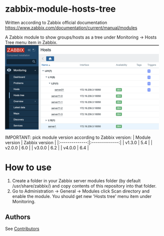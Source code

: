 # zabbix-module-hosts-tree
Written according to Zabbix official documentation [<https://www.zabbix.com/documentation/current/manual/modules>](https://www.zabbix.com/documentation/current/en/devel/modules/file_structure)

A Zabbix module to show groups/hosts as a tree under Monitoring -> Hosts Tree menu item in Zabbix.
![screenshot](screenshots/zabbix-module-hosts-tree-1.png)

IMPORTANT: pick module version according to Zabbix version:
| Module version | Zabbix version |
|:--------------:|:--------------:|
|     v1.3.0     |     5.4        |
|     v2.0.0     |     6.0        |
|     v3.0.0     |     6.2        |
|     v4.0.0     |     6.4        |

# How to use
1) Create a folder in your Zabbix server modules folder (by default /usr/share/zabbix/) and copy contents of this repository into that folder.
2) Go to Administration -> General -> Modules click Scan directory and enable the module. You should get new 'Hosts tree' menu item under Monitoring.

## Authors
See [Contributors](https://github.com/BGmot/zabbix-module-hosts-tree/graphs/contributors)
